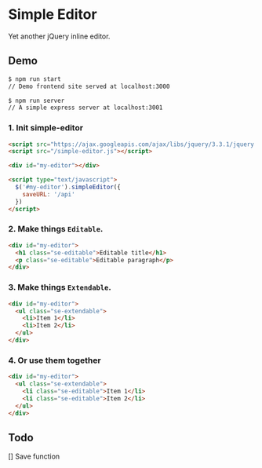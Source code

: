 # Simple Editor
Yet another jQuery inline editor.

## Demo
```bash
$ npm run start
// Demo frontend site served at localhost:3000

$ npm run server
// A simple express server at localhost:3001

```

### 1. Init simple-editor
```html
<script src="https://ajax.googleapis.com/ajax/libs/jquery/3.3.1/jquery.min.js"></script>
<script src="/simple-editor.js"></script>

<div id="my-editor"></div>

<script type="text/javascript">
  $('#my-editor').simpleEditor({
    saveURL: '/api'
  })
</script>
```

### 2. Make things `Editable`.
```html
<div id="my-editor">
  <h1 class="se-editable">Editable title</h1>
  <p class="se-editable">Editable paragraph</p>
</div>
```

### 3. Make things `Extendable`.
```html
<div id="my-editor">
  <ul class="se-extendable">
    <li>Item 1</li>
    <li>Item 2</li>
  </ul>
</div>
```

### 4. Or use them together
```html
<div id="my-editor">
  <ul class="se-extendable">
    <li class="se-editable">Item 1</li>
    <li class="se-editable">Item 2</li>
  </ul>
</div>
```

## Todo
[] Save function
